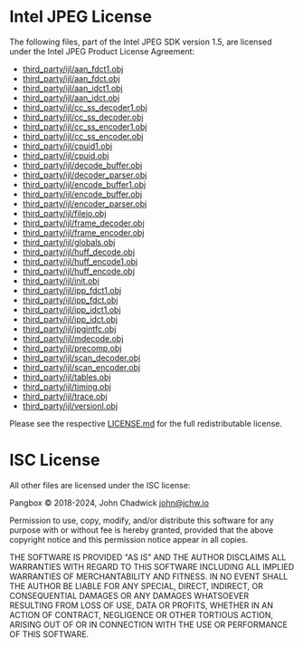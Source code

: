 # Intel JPEG License

The following files, part of the Intel JPEG SDK version 1.5, are licensed under
the Intel JPEG Product License Agreement:

* [third_party/ijl/aan_fdct1.obj](./third_party/ijl/aan_fdct1.obj)
* [third_party/ijl/aan_fdct.obj](./third_party/ijl/aan_fdct.obj)
* [third_party/ijl/aan_idct1.obj](./third_party/ijl/aan_idct1.obj)
* [third_party/ijl/aan_idct.obj](./third_party/ijl/aan_idct.obj)
* [third_party/ijl/cc_ss_decoder1.obj](./third_party/ijl/cc_ss_decoder1.obj)
* [third_party/ijl/cc_ss_decoder.obj](./third_party/ijl/cc_ss_decoder.obj)
* [third_party/ijl/cc_ss_encoder1.obj](./third_party/ijl/cc_ss_encoder1.obj)
* [third_party/ijl/cc_ss_encoder.obj](./third_party/ijl/cc_ss_encoder.obj)
* [third_party/ijl/cpuid1.obj](./third_party/ijl/cpuid1.obj)
* [third_party/ijl/cpuid.obj](./third_party/ijl/cpuid.obj)
* [third_party/ijl/decode_buffer.obj](./third_party/ijl/decode_buffer.obj)
* [third_party/ijl/decoder_parser.obj](./third_party/ijl/decoder_parser.obj)
* [third_party/ijl/encode_buffer1.obj](./third_party/ijl/encode_buffer1.obj)
* [third_party/ijl/encode_buffer.obj](./third_party/ijl/encode_buffer.obj)
* [third_party/ijl/encoder_parser.obj](./third_party/ijl/encoder_parser.obj)
* [third_party/ijl/fileio.obj](./third_party/ijl/fileio.obj)
* [third_party/ijl/frame_decoder.obj](./third_party/ijl/frame_decoder.obj)
* [third_party/ijl/frame_encoder.obj](./third_party/ijl/frame_encoder.obj)
* [third_party/ijl/globals.obj](./third_party/ijl/globals.obj)
* [third_party/ijl/huff_decode.obj](./third_party/ijl/huff_decode.obj)
* [third_party/ijl/huff_encode1.obj](./third_party/ijl/huff_encode1.obj)
* [third_party/ijl/huff_encode.obj](./third_party/ijl/huff_encode.obj)
* [third_party/ijl/init.obj](./third_party/ijl/init.obj)
* [third_party/ijl/ipp_fdct1.obj](./third_party/ijl/ipp_fdct1.obj)
* [third_party/ijl/ipp_fdct.obj](./third_party/ijl/ipp_fdct.obj)
* [third_party/ijl/ipp_idct1.obj](./third_party/ijl/ipp_idct1.obj)
* [third_party/ijl/ipp_idct.obj](./third_party/ijl/ipp_idct.obj)
* [third_party/ijl/jpgintfc.obj](./third_party/ijl/jpgintfc.obj)
* [third_party/ijl/mdecode.obj](./third_party/ijl/mdecode.obj)
* [third_party/ijl/precomp.obj](./third_party/ijl/precomp.obj)
* [third_party/ijl/scan_decoder.obj](./third_party/ijl/scan_decoder.obj)
* [third_party/ijl/scan_encoder.obj](./third_party/ijl/scan_encoder.obj)
* [third_party/ijl/tables.obj](./third_party/ijl/tables.obj)
* [third_party/ijl/timing.obj](./third_party/ijl/timing.obj)
* [third_party/ijl/trace.obj](./third_party/ijl/trace.obj)
* [third_party/ijl/versionl.obj](./third_party/ijl/versionl.obj)

Please see the respective [LICENSE.md](third_party/ijl/LICENSE.md) for the full
redistributable license.

# ISC License

All other files are licensed under the ISC license:

Pangbox © 2018-2024, John Chadwick <john@jchw.io>

Permission to use, copy, modify, and/or distribute this software for any purpose
with or without fee is hereby granted, provided that the above copyright notice
and this permission notice appear in all copies.

THE SOFTWARE IS PROVIDED "AS IS" AND THE AUTHOR DISCLAIMS ALL WARRANTIES WITH
REGARD TO THIS SOFTWARE INCLUDING ALL IMPLIED WARRANTIES OF MERCHANTABILITY AND
FITNESS. IN NO EVENT SHALL THE AUTHOR BE LIABLE FOR ANY SPECIAL, DIRECT,
INDIRECT, OR CONSEQUENTIAL DAMAGES OR ANY DAMAGES WHATSOEVER RESULTING FROM LOSS
OF USE, DATA OR PROFITS, WHETHER IN AN ACTION OF CONTRACT, NEGLIGENCE OR OTHER
TORTIOUS ACTION, ARISING OUT OF OR IN CONNECTION WITH THE USE OR PERFORMANCE OF
THIS SOFTWARE.

